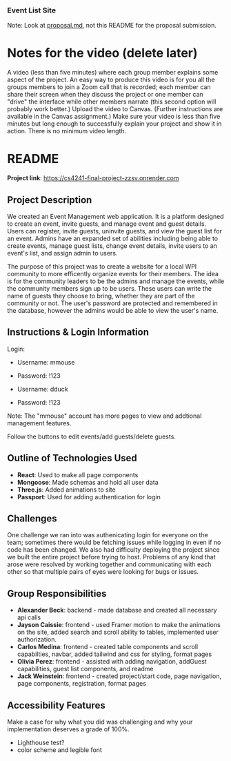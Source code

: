 ### Event List Site
Note: Look at [proposal.md](proposal.md), not this README for the proposal submission.

# Notes for the video (delete later)
A video (less than five minutes) where each group member explains some aspect of the project. An easy way to produce this video is for you all the groups members to join a Zoom call that is recorded; each member can share their screen when they discuss the project or one member can "drive" the interface while other members narrate (this second option will probably work better.) Upload the video to Canvas. (Further instructions are available in the Canvas assignment.) Make sure your video is less than five minutes but long enough to successfully explain your project and show it in action. There is no minimum video length.

# README
__Project link__: https://cs4241-final-project-zzsv.onrender.com

## Project Description
We created an Event Management web application. It is a platform designed to create an event, invite guests, and manage event and guest details. Users can register, invite guests, uninvite guests, and view the guest list for an event. Admins have an expanded set of abilities including being able to create events, manage guest lists, change event details, invite users to an event's list, and assign admin to users.

The purpose of this project was to create a website for a local WPI community to more efficently organize events for their members. The idea is for the community leaders to be the admins and manage the events, while the community members sign up to be users. These users can write the name of guests they choose to bring, whether they are part of the community or not. The user's password are protected and remembered in the database, however the admins would be able to view the user's name. 

## Instructions & Login Information
Login:
- Username: mmouse
- Password: !123

- Username: dduck
- Password: !123

Note: The "mmouse" account has more pages to view and addtional management features.

Follow the buttons to edit events/add guests/delete guests. 

## Outline of Technologies Used
- __React__: Used to make all page components 
- __Mongoose__: Made schemas and hold all user data
- __Three.js__: Added animations to site
- __Passport__: Used for adding authentication for login

## Challenges
One challenge we ran into was authenicating login for everyone on the team; sometimes there would be fetching issues while logging in even if no code has been changed. We also had difficulty deploying the project since we built the entire project before trying to host. Problems of any kind that arose were resolved by working together and communicating with each other so that multiple pairs of eyes were looking for bugs or issues. 

## Group Responsibilities
- __Alexander Beck__: backend - made database and created all necessary api calls
- __Jayson Caissie__: frontend - used Framer motion to make the animations on the site, added search and scroll ability to tables, implemented user authorization.
- __Carlos Medina__: frontend - created table components and scroll capabilties, navbar, added tailwind and css for styling, format pages
- __Olivia Perez__: frontend - assisted with adding navigation, addGuest capabilities, guest list components, and readme
- __Jack Weinstein__: frontend - created project/start code, page navigation, page components, registration, format pages

## Accessibility Features
Make a case for why what you did was challenging and why your implementation deserves a grade of 100%.
- Lighthouse test?
- color scheme and legible font

